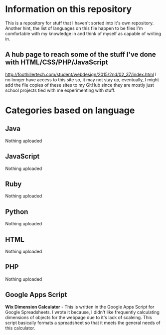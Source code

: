 # Information on this repository
This is a repository for stuff that I haven't sorted into it's own repository. Another hint, the list of languages on this file happen to be files I'm comfortable with my knowledge in and think of myself as capable of writing in.

## A hub page to reach some of the stuff I've done with HTML/CSS/PHP/JavaScript
http://foothillertech.com/student/webdesign/2015/2nd/02_37/index.html I no longer have access to this site so, it may not stay up, eventually, I might add the file copies of these sites to my GitHub since they are mostly just school projects tied with me experimenting with stuff.

# Categories based on language
## Java
Nothing uploaded

## JavaScript
Nothing uploaded

## Ruby
Nothing uploaded

## Python
Nothing uploaded

## HTML
Nothing uploaded

## PHP
Nothing uploaded

## Google Apps Script
**Wix Dimension Calculator** - This is written in the Google Apps Script for Google Spreadsheets. I wrote it because, I didn't like frequently calculating dimensions of objects for the webpage due to it's lack of scaleing. This script basically formats a spreadsheet so that it meets the general needs of this calculator.
